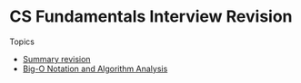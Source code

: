 # CS Fundamentals Interview Revision

Topics

- [Summary revision](summary.md)
- [Big-O Notation and Algorithm Analysis](analysis.md)